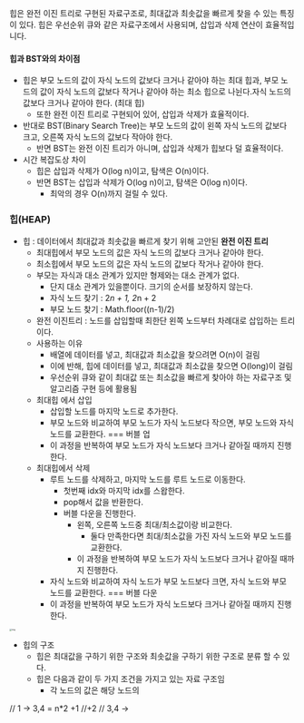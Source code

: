 힙은 완전 이진 트리로 구현된 자료구조로, 최대값과 최솟값을 빠르게 찾을 수 있는 특징이 있다. 힙은 우선순위 큐와 같은 자료구조에서 사용되며, 삽입과 삭제 연산이 효율적입니다.

#### 힙과 BST와의 차이점

- 힙은 부모 노드의 값이 자식 노드의 값보다 크거나 같아야 하는 최대 힙과, 부모 노드의 값이 자식 노드의 값보다 작거나 같아야 하는 최소 힙으로 나뉜다.자식 노드의 값보다 크거나 같아야 한다. (최대 힙)
	- 또한 완전 이진 트리로 구현되어 있어, 삽입과 삭제가 효율적이다.
- 반대로 BST(Binary Search Tree)는 부모 노드의 값이 왼쪽 자식 노드의 값보다 크고, 오른쪽 자식 노드의 값보다 작아야 한다.
	- 반면 BST는 완전 이진 트리가 아니며, 삽입과 삭제가 힙보다 덜 효율적이다.
- 시간 복잡도상 차이
	- 힙은 삽입과 삭제가 O(log n)이고, 탐색은 O(n)이다.
	- 반면 BST는 삽입과 삭제가 O(log n)이고, 탐색은 O(log n)이다.
		- 최악의 경우 O(n)까지 걸릴 수 있다.
### 힙(HEAP)

- 힙 : 데이터에서 최대값과 최솟값을 빠르게 찾기 위해 고안된 **완전 이진 트리**
	- 최대힙에서 부모 노드의 값은 자식 노드의 값보다 크거나 같아야 한다.
	- 최소힙에서 부모 노드의 값은 자식 노드의 값보다 작거나 같아야 한다.
	- 부모는 자식과 대소 관계가 있지만 형제와는 대소 관계가 없다.
		- 단지 대소 관계가 있을뿐이다. 크기의 순서를 보장하지 않는다.
		- 자식 노드 찾기 : 2*n + 1, 2*n + 2
		- 부모 노드 찾기 : Math.floor((n-1)/2)
	- 완전 이진트리 : 노드를 삽입할때 최한단 왼쪽 노드부터 차례대로 삽입하는 트리이다.
	- 사용하는 이유
		- 배열에 데이터를 넣고, 최대값과 최소값을 찾으려면 O(n)이 걸림
		- 이에 반해, 힙에 데이터를 넣고, 최대값과 최소값을 찾으면 O(long)이 걸림
		- 우선순위 큐와 같이 최대값 또는 최소값을 빠르게 찾아야 하는 자료구조 및 알고리즘 구현 등에 활용됨
	- 최대힙 에서 삽입
		- 삽입할 노드를 마지막 노드로 추가한다.
		- 부모 노드와 비교하여 부모 노드가 자식 노드보다 작으면, 부모 노드와 자식 노드를 교환한다. === 버블 업
		- 이 과정을 반복하여 부모 노드가 자식 노드보다 크거나 같아질 때까지 진행한다.
	- 최대힙에서 삭제
	    - 루트 노드를 삭제하고, 마지막 노드를 루트 노드로 이동한다.
		    - 첫번째 idx와 마지막 idx를 스왑한다.
		    - pop해서 값을 반환한다.
		    - 버블 다운을 진행한다.
			    - 왼쪽, 오른쪽 노드중 최대/최소값이랑 비교한다.
				    - 둘다 만족한다면 최대/최소값을 가진 자식 노드와 부모 노드를 교환한다.
				- 이 과정을 반복하여 부모 노드가 자식 노드보다 크거나 같아질 때까지 진행한다.
	    - 자식 노드와 비교하여 자식 노드가 부모 노드보다 크면, 자식 노드와 부모 노드를 교환한다. === 버블 다운
	    - 이 과정을 반복하여 부모 노드가 자식 노드보다 크거나 같아질 때까지 진행한다.

<img src="https://www.fun-coding.org/00_Images/completebinarytree.png" alt="img" style="zoom:25%;" />

- 힙의 구조
  - 힙은 최대값을 구하기 위한 구조와 최솟값을 구하기 위한 구조로 분류 할 수 있다.
  - 힙은 다음과 같이 두 가지 조건을 가지고 있는 자료 구조임
    - 각 노드의 값은 해당 노드의 


// 1 -> 3,4 = n*2 +1 //+2
// 3,4 -> 